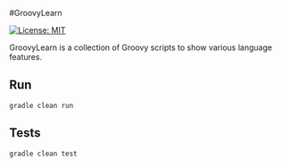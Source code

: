 #GroovyLearn

[![License: MIT](https://img.shields.io/badge/License-MIT-yellow.svg)](https://opensource.org/licenses/MIT)

GroovyLearn is a collection of Groovy scripts to show various language features.

## Run

    gradle clean run

## Tests

    gradle clean test